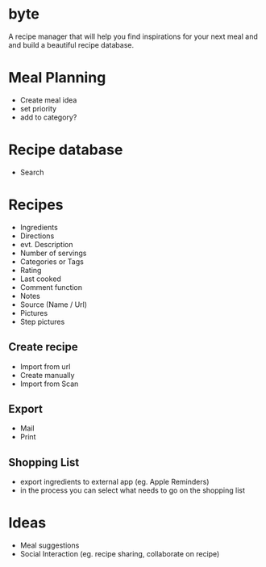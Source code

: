 # byte
A recipe manager that will help you find inspirations for your next meal and and build a beautiful recipe database.

# Meal Planning
* Create meal idea
* set priority
* add to category?

# Recipe database
* Search

# Recipes
* Ingredients
* Directions
* evt. Description
* Number of servings
* Categories or Tags
* Rating
* Last cooked
* Comment function
* Notes
* Source (Name / Url)
* Pictures
* Step pictures

## Create recipe
* Import from url
* Create manually
* Import from Scan

## Export
* Mail
* Print

## Shopping List
* export ingredients to external app (eg. Apple Reminders)
* in the process you can select what needs to go on the shopping list

# Ideas
* Meal suggestions
* Social Interaction (eg. recipe sharing, collaborate on recipe)
